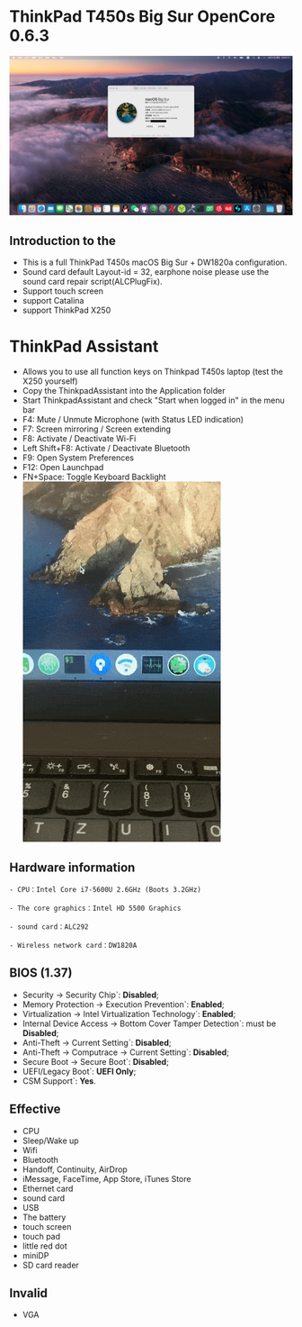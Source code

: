 # ThinkPad T450s Big Sur OpenCore 0.6.3
![Thismachine](./picture/Thismachine.png)
## Introduction to the

- This is a full ThinkPad T450s macOS Big Sur + DW1820a configuration.
- Sound card default Layout-id = 32, earphone noise please use the sound card repair script(ALCPlugFix).
- Support touch screen
- support Catalina
- support ThinkPad X250

# ThinkPad Assistant 
- Allows you to use all function keys on Thinkpad T450s laptop (test the X250 yourself)
- Copy the ThinkpadAssistant into the Application folder
- Start ThinkpadAssistant and check "Start when logged in" in the menu bar
- F4: Mute / Unmute Microphone (with Status LED indication)
- F7: Screen mirroring / Screen extending
- F8: Activate / Deactivate Wi-Fi
- Left Shift+F8: Activate / Deactivate Bluetooth
- F9: Open System Preferences
- F12: Open Launchpad
- FN+Space: Toggle Keyboard Backlight
![demo](./picture/demo.gif)

## Hardware information

```  
- CPU：Intel Core i7-5600U 2.6GHz (Boots 3.2GHz)

- The core graphics：Intel HD 5500 Graphics 

- sound card：ALC292

- Wireless network card：DW1820A
```

## BIOS (1.37)
-  Security -> Security Chip`: **Disabled**;
-  Memory Protection -> Execution Prevention`: **Enabled**;
-  Virtualization -> Intel Virtualization Technology`: **Enabled**;
-  Internal Device Access -> Bottom Cover Tamper Detection`: must be **Disabled**;
-  Anti-Theft -> Current Setting`: **Disabled**;
-  Anti-Theft -> Computrace -> Current Setting`: **Disabled**;
-  Secure Boot -> Secure Boot`: **Disabled**;
-  UEFI/Legacy Boot`: **UEFI Only**;
-  CSM Support`: **Yes**.

## Effective
- CPU
- Sleep/Wake up
- Wifi
- Bluetooth
- Handoff, Continuity, AirDrop
- iMessage, FaceTime, App Store, iTunes Store
- Ethernet card
- sound card
- USB
- The battery
- touch screen
- touch pad
- little red dot
- miniDP
- SD card reader

## Invalid
- VGA
